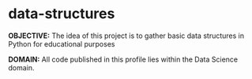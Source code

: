 # data-structures

**OBJECTIVE:** The idea of this project is to gather basic data structures in Python for educational purposes

**DOMAIN:** All code published in this profile lies within the Data Science domain.
